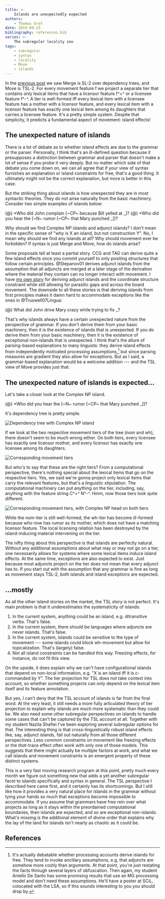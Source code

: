```yaml
---
title: >-
    Islands are unexpectedly expected
authors:
    - Thomas Graf
date: 2019-09-23
bibliography: references.bib
series: >-
    The subregular locality zoo
tags:
    - subregular
    - syntax
    - locality
    - Move
    - islands
---
```


<!-- START_SUMMARY_BLOCK -->
In the [previous post]({filename}locality_merge_move.md) we saw Merge is SL-2 over dependency trees, and Move is TSL-2. 
For every movement feature f we project a separate tier that contains only lexical items that have a licensor feature f^+^ or a licensee feature f^-^.
A tier is well-formed iff every lexical item with a licensee feature has a mother with a licensor feature, and every lexical item with a licensor feature has exactly one lexical item among its daughters that carries a licensee feature.
It's a pretty simple system.
Despite that simplicity, it predicts a fundamental aspect of movement: island effects!
<!-- END_SUMMARY_BLOCK -->

## The unexpected nature of islands

There is a lot of debate as to whether island effects are due to the grammar or the parser.
Personally, I think that's an ill-defined question because it presupposes a distinction between grammar and parser that doesn't make a lot of sense if you probe it very deeply.
But no matter which side of that debate you come down on, we can all agree that if your view of syntax furnishes an explanation or island constraints for free, that's a good thing.
It ultimately might not be the correct explanation, but more is better in this case.

But the striking thing about islands is how unexpected they are in most syntactic theories.
They do not arise naturally from the basic machinery.
Consider two simple examples of islands below:

(@) \*Who did John complain [~CP~ because Bill yelled at \_]?
(@) \*Who did you hear the [~N~ rumor [~CP~ that Mary punched \_]]?

Why should we find Complex NP islands and adjunct islands?
I don't mean in the specific sense of "why is X an island, but not construction Y".
No, I mean why should we find any islands at all?
Why should movement ever be forbidden?
If syntax is just Merge and Move, how do islands arise?

Some proposals tell at least a partial story.
CCG and TAG can derive quite a few island effects once you commit yourself to only positing structures that follow certain principles.
@Stepanov01 derives adjunct islands from the assumption that all adjuncts are merged at a later stage of the derivation where the material they contain can no longer interact with movement.
I have [my own story](https://thomasgraf.net/output/graf13cls.html) for deriving adjunct islands and the coordinate structure constraint while still allowing for parasitic gaps and across the board movement.
The downside to all these stories is that deriving islands from first principles makes it damn hard to accommodate exceptions like the ones in @Truswell07Lingua:

(@) What did John drive Mary crazy while trying to fix \_?

That's why islands always have a certain unexpected nature from the perspective of grammar.
If you don't derive them from your basic machinery, then it is the existence of islands that is unexpected.
If you do derive them from your basic machinery, then it is the existence of exceptional non-islands that is unexpected.
I think that's the allure of parsing-based explanations to many linguists: they derive island effects from independently motivated processing assumptions,[^debatable] but since parsing measures are gradient they also allow for exceptions.
But as I said, a grammar-based explanation would be a welcome addition --- and the TSL view of Move provides just that.

[^debatable]: It's actually debatable whether processing accounts derive islands for free. They tend to invoke ancillary assumptions, e.g. that adjuncts are somehow more costly than arguments. At that point, you're just restating the facts through several layers of obfuscation. Then again, my student Aniello De Santo has some promising results that use an MG processing model and don't need these assumptions. He'll have a poster at SCiL, colocated with the LSA, so if this sounds interesting to you you should drop by.

## The unexpected nature of islands is expected...

Let's take a closer look at the Complex NP island.

(@) \*Who did you hear the [~N~ rumor [~CP~ that Mary punched \_]]?

It's dependency tree is pretty simple.

![Dependency tree with Complex NP island ]({static}/img/thomas/subreg_tutorials/complexnp_dependency.svg)

If we look at the two respective movement tiers of the tree (nom and wh), there doesn't seem to be much wrong either.
On both tiers, every licensee has exactly one licensor mother, and every licensor has exactly one licensee among its daughters.

![Corresponding movement tiers]({static}/img/thomas/subreg_tutorials/complexnp_tiers_noisland.svg)

But who's to say that these are the right tiers?
From a computational perspective, there's nothing special about the lexical items that go on the respective tiers.
Yes, we said we're gonna project only lexical items that carry the relevant features, but that's a linguistic stipulation.
The computational machinery can put anything on the tier, including, say, anything with the feature string C^+^ N^-^.
Hmm, now those tiers look quite different.

![Corresponding movement tiers, with Complex NP head on both tiers]({static}/img/thomas/subreg_tutorials/complexnp_tiers_island.svg)

While the nom-tier is still well-formed, the wh-tier has become ill-formed because *who* now has *rumor* as its mother, which does not have a matching licensor feature.
The local licensing relation has been destroyed by the island-inducing material intervening on the tier.

The nifty thing about this perspective is that islands are perfectly natural.
Without any additional assumptions about what may or may not go on a tier, one necessarily allows for systems where some lexical items induce island effects.
At the same time, exceptions are also expected to exist.
Just because most adjuncts project on the tier does not mean that every adjunct has to.
If you start out with the assumption that any grammar is fine as long as movement stays TSL-2, both islands and island exceptions are expected.

## ...mostly

As all the other island stories on the market, the TSL story is not perfect.
It's main problem is that it underestimates the systematicity of islands:

1. In the current system, anything could be an island, e.g. ditransitive verbs.
   That's false.
1. In the current system, there should be languages where adjuncts are never islands.
   That's false.
1. In the current system, islands could be sensitive to the type of movement --- some islands could block wh-movement but allow for topicalization.
   That's (largely) false.
1. Not all island constraints can be handled this way.
   Freezing effects, for instance, do not fit this view.

On the upside, it does explain why we can't have configurational islands that depend on non-local information, e.g. "X is an island iff it is c-commanded by Y".
The tier projection for TSL does not take context into account, so whether something projects can only depend on the lexical item itself and its feature annotation.

But yes, I can't deny that the TSL account of islands is far from the final word.
At the very least, it still needs a more fully articulated theory of tier projection to explain why islands are much more systematic than they could be.
We also need some other subregular perspectives on islands to handle some cases that can't be captured by the TSL account at all.
Together with my student Nazila Shafiei I've been exploring several subregular options for that.
The interesting thing is that cross-linguistically robust island effects like, say, adjunct islands, fall out naturally from all those different perspectives.
Less common constraints on movement like freezing effects or the *that*-trace effect often work with only one of those models.
This suggests that there might actually be multiple factors at work, and what we call islands and movement constraints is an emergent property of these distinct systems.

This is a very fast moving research program at this point, pretty much every month we figure out something new that adds a yet another subregular facet to islands specifically and syntax in general.
The TSL perspective I described here came first, and it certainly has its shortcomings.
But I still like how it provides a very natural place for islands in the grammar without tying your hands so much that exceptions become impossible to accommodate.
If you assume that grammars have free rein over what projects as long as it stays within the preordained computational boundaries, then islands are expected, and so are exceptional non-islands.
What's missing is the additional element of divine order that explains why the lay of the land for islands isn't nearly as chaotic as it could be.

## References
